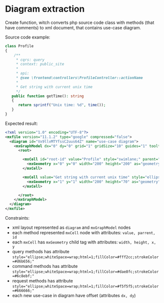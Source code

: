 # Diagram extraction

Create function, witch converts php source code class with 
methods (that have comments) to xml document, that contains use-case
diagram.

Source code example:
```php
class Profile 
{
    /**
     * cqrs: query
     * context: public_site
     *
     * api:
     * @see \frontend\controllers\ProfileController::actionName
     *
     * Get string with current unix time
     */
   public function getTime(): string
   {
      return sprintf("Unix time: %d", time());
   }
}
``` 

Expected result:
```xml
<?xml version="1.0" encoding="UTF-8"?>
<mxfile version="11.1.2" type="google" compressed="false">
  <diagram id="Vx9llvMTYfssC2uus64Z" name="use-case diagram">
    <mxGraphModel dx="0" dy="0" grid="1" gridSize="10" guides="1" tooltips="1" connect="1" arrows="1" fold="1" page="1" pageScale="1" pageWidth="1000" pageHeight="1000" math="0" shadow="0">
      <root>

        <mxCell id="root-id" value="Profile" style="swimlane;" parent="1" vertex="1">
          <mxGeometry x="0" y="0" width="200" height="200" as="geometry"/>
        </mxCell>

        <mxCell value="Get string with current unix time" style="ellipse;whiteSpace=wrap;html=1;" parent="root-id" vertex="1">
          <mxGeometry x="1" y="1" width="200" height="70" as="geometry"/>
        </mxCell>

      </root>
    </mxGraphModel>
  </diagram>
</mxfile>
```

Constraints:
- xml layout represented as `diagram` and `mxGraphModel` nodes
- each method represented `mxCell` node with attributes: `value, parrent, id`
- each `mxCell`  has `mxGeometry` child tag with attributes: `width, height, x, y`
- query methods has attribute `style="ellipse;whiteSpace=wrap;html=1;fillColor=#fff2cc;strokeColor=#d6b656;"`
- command methods has attribute `style="ellipse;whiteSpace=wrap;html=1;fillColor=#dae8fc;strokeColor=#6c8ebf;"`
- request methods has attribute `style="ellipse;whiteSpace=wrap;html=1;fillColor=#f5f5f5;strokeColor=#666666;"`
- each new use-case in diagram have offset (attributes `dx, dy`)
